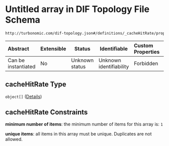 # Untitled array in DIF Topology File Schema

```txt
http://turbonomic.com/dif-topology.json#/definitions/_cacheHitRate/properties/cacheHitRate
```




| Abstract            | Extensible | Status         | Identifiable            | Custom Properties | Additional Properties | Access Restrictions | Defined In                                                                                   |
| :------------------ | ---------- | -------------- | ----------------------- | :---------------- | --------------------- | ------------------- | -------------------------------------------------------------------------------------------- |
| Can be instantiated | No         | Unknown status | Unknown identifiability | Forbidden         | Allowed               | none                | [dif-total-schema.schema.json\*](../out/dif-total-schema.schema.json "open original schema") |

## cacheHitRate Type

`object[]` ([Details](dif-total-schema-definitions-metricvalue.md))

## cacheHitRate Constraints

**minimum number of items**: the minimum number of items for this array is: `1`

**unique items**: all items in this array must be unique. Duplicates are not allowed.

